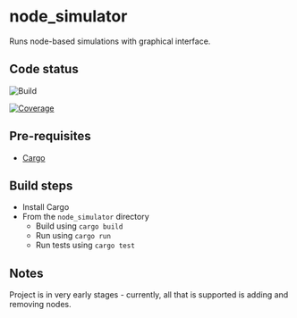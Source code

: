 # node_simulator

Runs node-based simulations with graphical interface.

## Code status
![Build](https://github.com/SmithTom6304/node_simulator/actions/workflows/build.yml/badge.svg)

[![Coverage](https://codecov.io/gh/SmithTom6304/node_simulator/graph/badge.svg?token=QMWP9LUYW2)](https://codecov.io/gh/SmithTom6304/node_simulator)

## Pre-requisites
- [Cargo](https://github.com/rust-lang/cargo)

## Build steps
- Install Cargo
- From the `node_simulator` directory
  - Build using `cargo build`
  - Run using `cargo run`
  - Run tests using `cargo test`

## Notes
Project is in very early stages - currently, all that is supported is adding and removing nodes.

